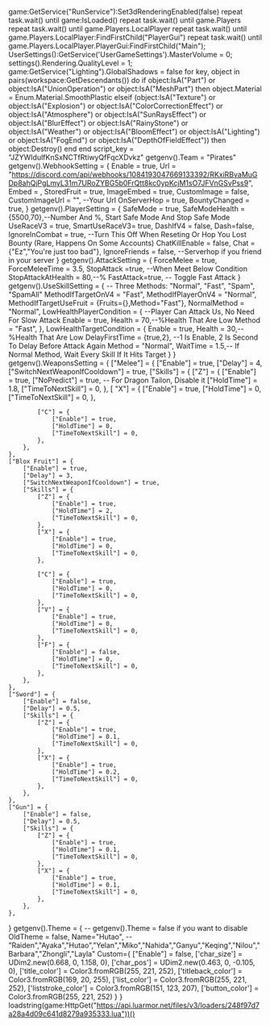 game:GetService("RunService"):Set3dRenderingEnabled(false)
repeat task.wait() until game:IsLoaded()
repeat task.wait() until game.Players
repeat task.wait() until game.Players.LocalPlayer
repeat task.wait() until game.Players.LocalPlayer:FindFirstChild("PlayerGui")
repeat task.wait() until game.Players.LocalPlayer.PlayerGui:FindFirstChild("Main");
UserSettings():GetService('UserGameSettings').MasterVolume = 0;
settings().Rendering.QualityLevel = 1;
game:GetService("Lighting").GlobalShadows = false
for key, object in pairs(workspace:GetDescendants()) do
    if object:IsA("Part") or object:IsA("UnionOperation") or object:IsA("MeshPart") then
        object.Material = Enum.Material.SmoothPlastic
    elseif  (object:IsA("Texture") or object:IsA("Explosion") or object:IsA("ColorCorrectionEffect") or 
                object:IsA("Atmosphere") or object:IsA("SunRaysEffect") or object:IsA("BlurEffect") or 
                object:IsA("RainyStone") or object:IsA("Weather")  or object:IsA("BloomEffect")
                or object:IsA("Lighting") or object:IsA("FogEnd") or object:IsA("DepthOfFieldEffect")) then
        object:Destroy()
    end
end
script_key = "JZYWIdulfKnSxNCTfRtiwyQfFqcXDvkz"
getgenv().Team = "Pirates"
getgenv().WebhookSetting = {
    Enable = true,
    Url = "https://discord.com/api/webhooks/1084193047669133392/RKxiRBvaMuGDp8ahQjPgLmyL31m7URoZYBG5b0FrQtt8kc0ypKcjM1sO7JFVnGSvPss9",
    Embed =     ,
    StoredFruit = true,
    ImageEmbed = true,
    CustomImage = false,
    CustomImageUrl = "", --Your Url
    OnServerHop = true,
    BountyChanged = true,
}
getgenv().PlayerSetting = {
    SafeMode = true,
    SafeModeHealth = {5500,70},--Number And %, Start Safe Mode And Stop Safe Mode
    UseRaceV3 = true,
    SmartUseRaceV3= true,
    DashIfV4 = false,
    Dash=false,
    IgnoreInCombat = true, --Turn This Off When Reseting Or Hop You Lost Bounty (Rare, Happens On Some Accounts)
    ChatKillEnable = false,
    Chat = {"Ez","You're just too bad"},
    IgnoreFriends = false, --Serverhop if you friend in your server
}
getgenv().AttackSetting = {
    ForceMelee = true,
    ForceMeleeTime = 3.5,
    StopAttack =true, --When Meet Below Condition
    StopAttackAtHealth = 80,--%
    FastAttack=true, -- Toggle Fast Attack
}
getgenv().UseSkillSetting = {
    -- Three Methods: "Normal", "Fast", "Spam", "SpamAll"
    MethodIfTargetOnV4 = "Fast",
    MethodIfPlayerOnV4 = "Normal",
    MethodIfTargetUseFruit = {Fruits={},Method="Fast"},
    NormalMethod = "Normal",
    LowHealthPlayerCondition = { --Player Can Attack Us, No Need For Slow Attack
        Enable = true,
        Health = 70,--%Health That Are Low
        Method = "Fast",
    },
    LowHealthTargetCondition = {
        Enable = true,
        Health = 30,--%Health That Are Low
        DelayFirstTime = {true,2}, --1 Is Enable, 2 Is Second To Delay Before Attack Again
        Method = "Normal",
        WaitTime = 1.5,-- If Normal Method, Wait Every Skill If It Hits Target
    }
}
getgenv().WeaponsSetting = {
    ["Melee"] = {
        ["Enable"] = true,
        ["Delay"] = 4, 
        ["SwitchNextWeaponIfCooldown"] = true,
        ["Skills"] = {
            ["Z"] = {
                ["Enable"] = true,
                ["NoPredict"] = true, -- For Dragon Tailon, Disable it 
                ["HoldTime"] = 1.8,
                ["TimeToNextSkill"] = 0,
            },
        [ "X"] = {
                ["Enable"] = true,
                ["HoldTime"] = 0,
                ["TimeToNextSkill"] = 0,
            },

            ["C"] = {
                ["Enable"] = true,
                ["HoldTime"] = 0,
                ["TimeToNextSkill"] = 0,
            },
        },
    },
    ["Blox Fruit"] = {
        ["Enable"] = true,
        ["Delay"] = 3,
        ["SwitchNextWeaponIfCooldown"] = true,
        ["Skills"] = {
            ["Z"] = {
                ["Enable"] = true,
                ["HoldTime"] = 2,
                ["TimeToNextSkill"] = 0,
            },
            ["X"] = {
                ["Enable"] = true,
                ["HoldTime"] = 0,
                ["TimeToNextSkill"] = 0,
            },

            ["C"] = {
                ["Enable"] = true,
                ["HoldTime"] = 0,
                ["TimeToNextSkill"] = 0,
            },
            ["V"] = {
                ["Enable"] = true,
                ["HoldTime"] = 0,
                ["TimeToNextSkill"] = 0,
            },
            ["F"] = {
                ["Enable"] = false,
                ["HoldTime"] = 0,
                ["TimeToNextSkill"] = 0,
            },
        },
    },
    ["Sword"] = {
        ["Enable"] = false,
        ["Delay"] = 0.5,
        ["Skills"] = {
            ["Z"] = {
                ["Enable"] = true,
                ["HoldTime"] = 0.1,
                ["TimeToNextSkill"] = 0,
            },
            ["X"] = {
                ["Enable"] = true,
                ["HoldTime"] = 0.2,
                ["TimeToNextSkill"] = 0,
            },
        },
    },
    ["Gun"] = {
        ["Enable"] = false,
        ["Delay"] = 0.5,
        ["Skills"] = {
            ["Z"] = {
                ["Enable"] = true,
                ["HoldTime"] = 0.1,
                ["TimeToNextSkill"] = 0,
            },
            ["X"] = {
                ["Enable"] = true,
                ["HoldTime"] = 0.1,
                ["TimeToNextSkill"] = 0,
            },
        },
    },
}
getgenv().Theme = { -- getgenv().Theme = false if you want to disable
    OldTheme = false,
    Name="Hutao", --"Raiden","Ayaka","Hutao","Yelan","Miko","Nahida","Ganyu","Keqing","Nilou","Barbara","Zhongli","Layla"
    Custom={
            ["Enable"] = false,
            ['char_size'] = UDim2.new(0.668, 0, 1.158, 0),
            ['char_pos'] = UDim2.new(0.463, 0, -0.105, 0),
            ['title_color'] = Color3.fromRGB(255, 221, 252),
            ['titleback_color'] = Color3.fromRGB(169, 20, 255),
            ['list_color'] = Color3.fromRGB(255, 221, 252),
            ['liststroke_color'] = Color3.fromRGB(151, 123, 207),
            ['button_color'] = Color3.fromRGB(255, 221, 252)
       }
}
loadstring(game:HttpGet("https://api.luarmor.net/files/v3/loaders/248f97d7a28a4d09c641d8279a935333.lua"))()

